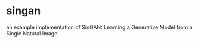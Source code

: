 # singan
an example implementation of SinGAN: Learning a Generative Model from a Single Natural Image

